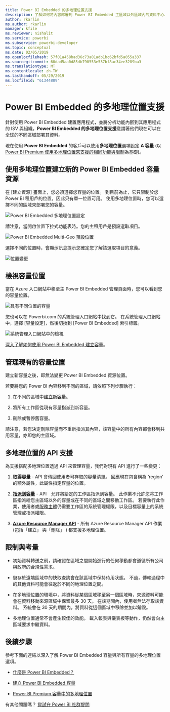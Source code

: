 ```yaml
---
title: Power BI Embedded 的多地理位置支援
description: 了解如何將內容部署到 Power BI Embedded 主區域以外區域內的資料中心。
author: rkarlin
ms.author: rkarlin
manager: kfile
ms.reviewer: nishalit
ms.service: powerbi
ms.subservice: powerbi-developer
ms.topic: conceptual
ms.date: 02/05/2019
ms.openlocfilehash: 57f01a458bad36c73a01adb1bc62bfd5a055a337
ms.sourcegitcommit: 60dad5aa0d85db790553e537bf8ac34ee3289ba3
ms.translationtype: MT
ms.contentlocale: zh-TW
ms.lasthandoff: 05/29/2019
ms.locfileid: "61344889"
---
```

# <a name="multi-geo-support-for-power-bi-embedded"></a>Power BI Embedded 的多地理位置支援

針對使用 Power BI Embedded 建置應用程式，並將分析功能內嵌到其應用程式的 ISV 與組織，**Power BI Embedded 的多地理位置支援**意謂著他們現在可以在全球的不同區域部署其資料。

現在使用 **Power BI Embedded** 的客戶可以使用**多地理位置**選項設定 **A 容量** (以 [Power BI Premium 使用多地理位置來支援的相同功能與限制](../service-admin-premium-Multi-Geo.md)為基礎)。

## <a name="creating-new-power-bi-embedded-capacity-resource-with-multi-geo"></a>使用多地理位置建立新的 Power BI Embedded 容量資源

在 [建立資源]  畫面上，您必須選擇您容量的位置。 到目前為止，它只限制於您 Power BI 租用戶的位置，因此只有單一位置可用。 使用多地理位置時，您可以選擇不同的區域來部署您的容量。

![Power BI Embedded 多地理位置設定](media/embedded-multi-geo/pbie-multi-geo-setup.png)

請注意，當開啟位置下拉式功能表時。您的主租用戶是預設選取項目。
  
![Power BI Embedded Multi-Geo 預設位置](media/embedded-multi-geo/pbie-multi-geo-default-location.png)

選擇不同的位置時，會顯示訊息提示您確定您了解該選取項目的意義。

![位置變更](media/embedded-multi-geo/pbie-multi-geo-location-change.png)

## <a name="view-capacity-location"></a>檢視容量位置

當在 Azure 入口網站中移至主 Power BI Embedded 管理頁面時，您可以看到您的容量位置。

![具有不同位置的容量](media/embedded-multi-geo/pbie-multi-geo-location-different.png)

您也可以在 Powerbi.com 的系統管理入口網站中找到它。 在系統管理入口網站中，選擇 [容量設定]，然後切換到 [Power BI Embedded] 索引標籤。

![系統管理入口網站中的檢視](media/embedded-multi-geo/pbie-multi-geo-admin-portal.png)

[深入了解如何使用 Power BI Embedded 建立容量](azure-pbie-create-capacity.md)。

## <a name="manage-existing-capacities-location"></a>管理現有的容量位置

建立新容量之後，即無法變更 Power BI Embedded 資源位置。

若要將您的 Power BI 內容移到不同的區域，請依照下列步驟執行：

1. 在不同的區域中[建立新容量](azure-pbie-create-capacity.md)。

2. 將所有工作區從現有容量指派到新容量。

3. 刪除或暫停舊容量。

請注意，若您決定刪除容量而不重新指派其內容，該容量中的所有內容都會移到共用容量，亦即您的主區域。

## <a name="api-support-for-multi-geo"></a>多地理位置的 API 支援

為支援搭配多地理位置透過 API 來管理容量，我們對現有 API 進行了一些變更：

1. **[取得容量](https://docs.microsoft.com/rest/api/power-bi/capacities/getcapacities)** - API 會傳回使用者可存取的容量清單。 回應現在包含稱為 ‘region’ 的額外屬性，此屬性指定容量的位置。

2. **[指派到容量](https://docs.microsoft.com/rest/api/power-bi/capacities)** - API　允許將給定的工作區指派到容量。 此作業不允許您將工作區指派給您主區域以外的容量或在不同的區域之間移動工作區。 若要執行此作業，使用者或[服務主體](embed-service-principal.md)仍需要工作區的系統管理權限，以及目標容量上的系統管理或指派權限。

3. **[Azure Resource Manager API](https://docs.microsoft.com/rest/api/power-bi-embedded/capacities)** - 所有 Azure Resource Manager API 作業 (包括「建立」  與「刪除」  ) 都支援多地理位置。

## <a name="limitations-and-considerations"></a>限制與考量

* 初始資料轉送之前，請確認在區域之間開始進行的任何移動都會遵循所有公司與政府的合規性需求。

* 儲存於遠端區域中的快取查詢會在該區域中保持待用狀態。 不過，傳輸過程中的其他資料可能會往返於不同的地理位置之間。

* 在多地理位置的環境中，將資料從某個區域移至另一個區域時，來源資料可能會在資料移動來源區域中保留最多 30 天。 在該期間內，使用者無法存取該資料。 系統會在 30 天的期間內，將資料從這個區域中移除並加以銷毀。

* 多地理位置通常不會產生較佳的效能。 載入報表與儀表板等動作，仍然會向主區域要求中繼資料。

## <a name="next-steps"></a>後續步驟

參考下面的連結以深入了解 Power BI Embedded 容量與所有容量的多地理位置選項。

* [什麼是 Power BI Embedded？](azure-pbie-what-is-power-bi-embedded.md)

* [建立 Power BI Embedded 容量](azure-pbie-create-capacity.md)

* [Power BI Premium 容量中的多地理位置](../service-admin-premium-multi-geo.md)

有其他問題嗎？ [嘗試在 Power BI 社群提問](http://community.powerbi.com/)